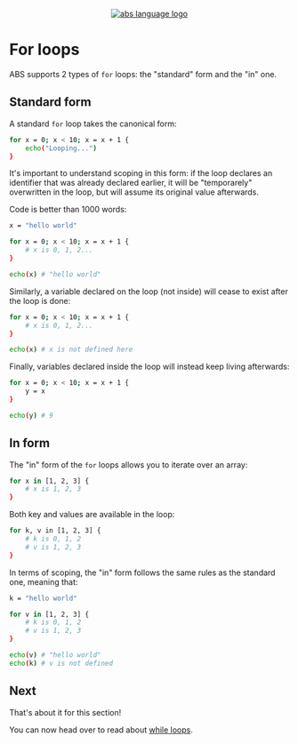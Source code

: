 <p align="center">
  <a href="https://abs-lang.org/">
    <img alt="abs language logo" src="https://github.com/abs-lang/abs/blob/master/bin/abs-horizontal.png?raw=true">
  </a>
</p>

# For loops

ABS supports 2 types of `for` loops: the "standard" form and
the "in" one.

## Standard form

A standard `for` loop takes the canonical form:

``` bash
for x = 0; x < 10; x = x + 1 {
    echo("Looping...")
}
```

It's important to understand scoping in this form:
if the loop declares an identifier that was already
declared earlier, it will be "temporarely" overwritten
in the loop, but will assume its original value
afterwards.

Code is better than 1000 words:

``` bash
x = "hello world"

for x = 0; x < 10; x = x + 1 {
    # x is 0, 1, 2...
}

echo(x) # "hello world"
```

Similarly, a variable declared on the loop (not inside)
will cease to exist after the loop is done:

``` bash
for x = 0; x < 10; x = x + 1 {
    # x is 0, 1, 2...
}

echo(x) # x is not defined here
```

Finally, variables declared inside the loop will instead
keep living afterwards:

``` bash
for x = 0; x < 10; x = x + 1 {
    y = x
}

echo(y) # 9
```

## In form

The "in" form of the `for` loops allows you to iterate over
an array:

``` bash
for x in [1, 2, 3] {
    # x is 1, 2, 3
}
```

Both key and values are available in the loop:

``` bash
for k, v in [1, 2, 3] {
    # k is 0, 1, 2
    # v is 1, 2, 3
}
```

In terms of scoping, the "in" form follows the same rules
as the standard one, meaning that:

``` bash
k = "hello world"

for v in [1, 2, 3] {
    # k is 0, 1, 2
    # v is 1, 2, 3
}

echo(v) # "hello world"
echo(k) # v is not defined
```

## Next

That's about it for this section!

You can now head over to read about [while loops](/syntax/while).